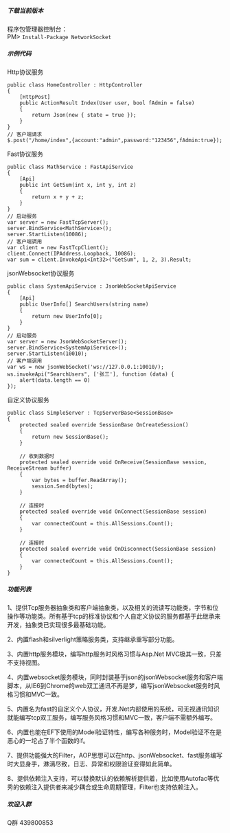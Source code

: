 ##### 下载当前版本
程序包管理器控制台：
<br>PM> `Install-Package NetworkSocket`

##### 示例代码
Http协议服务
```
public class HomeController : HttpController
{
    [HttpPost]
    public ActionResult Index(User user, bool fAdmin = false)
    {
        return Json(new { state = true });
    }
}
// 客户端请求
$.post("/home/index",{account:"admin",password:"123456",fAdmin:true});
```
Fast协议服务
```
public class MathService : FastApiService
{
    [Api]
    public int GetSum(int x, int y, int z)
    {
        return x + y + z;
    }
}
// 启动服务
var server = new FastTcpServer();
server.BindService<MathService>();
server.StartListen(10086);
// 客户端调用
var client = new FastTcpClient();
client.Connect(IPAddress.Loopback, 10086);
var sum = client.InvokeApi<Int32>("GetSum", 1, 2, 3).Result;
```
jsonWebsocket协议服务
```
public class SystemApiService : JsonWebSocketApiService
{
    [Api]
    public UserInfo[] SearchUsers(string name)
    {
        return new UserInfo[0];
    }
}
// 启动服务
var server = new JsonWebSocketServer();
server.BindService<SystemApiService>();
server.StartListen(10010);
// 客户端调用
var ws = new jsonWebSocket('ws://127.0.0.1:10010/);
ws.invokeApi("SearchUsers", ['张三'], function (data) {
    alert(data.length == 0)
});
```
自定义协议服务
```
public class SimpleServer : TcpServerBase<SessionBase>
{
    protected sealed override SessionBase OnCreateSession()
    {
        return new SessionBase();
    }

    // 收到数据时
    protected sealed override void OnReceive(SessionBase session, ReceiveStream buffer)
    {
        var bytes = buffer.ReadArray();
        session.Send(bytes);
    }

    // 连接时
    protected sealed override void OnConnect(SessionBase session)
    {
        var connectedCount = this.AllSessions.Count();
    }

    // 连接时
    protected sealed override void OnDisconnect(SessionBase session)
    {
        var connectedCount = this.AllSessions.Count();
    }
}
```
##### 功能列表
1、提供Tcp服务器抽象类和客户端抽象类，以及相关的流读写功能类，字节和位操作等功能类。所有基于tcp的标准协议和个人自定义协议的服务都基于此继承来开发，抽象类已实现很多最基础功能。

2、内置flash和silverlight策略服务类，支持继承重写部分功能。

3、内置http服务模块，编写http服务时风格习惯与Asp.Net MVC极其一致，只差不支持视图。

4、内置websocket服务模块，同时封装基于json的jsonWebsocket服务和客户端脚本，从IE6到Chrome的web双工通讯不再是梦，编写jsonWebsocket服务时风格习惯和MVC一致。

5、内置名为fast的自定义个人协议，开发.Net内部使用的系统，可无视通讯知识就能编写tcp双工服务，编写服务风格习惯和MVC一致，客户端不需额外编写。

6、内置也能在EF下使用的Model验证特性，编写各种服务时，Model验证不在是恶心的一坨占了半个函数的if。

7、提供功能强大的Filter，AOP思想可以在http、jsonWebsocket、fast服务编写时大显身手，淋漓尽致，日志、异常和权限验证变得如此简单。

8、提供依赖注入支持，可以替换默认的依赖解析提供着，比如使用Autofac等优秀的依赖注入提供者来减少耦合或生命周期管理，Filter也支持依赖注入。

##### 欢迎入群
Q群 439800853


 
